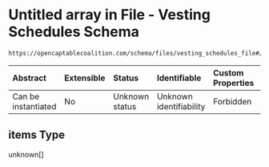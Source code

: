 # Untitled array in File - Vesting Schedules Schema

```txt
https://opencaptablecoalition.com/schema/files/vesting_schedules_file#/properties/items
```



| Abstract            | Extensible | Status         | Identifiable            | Custom Properties | Additional Properties | Access Restrictions | Defined In                                                                                                      |
| :------------------ | :--------- | :------------- | :---------------------- | :---------------- | :-------------------- | :------------------ | :-------------------------------------------------------------------------------------------------------------- |
| Can be instantiated | No         | Unknown status | Unknown identifiability | Forbidden         | Allowed               | none                | [VestingSchedulesFile.schema.json*](../../schema/files/VestingSchedulesFile.schema.json "open original schema") |

## items Type

unknown\[]
